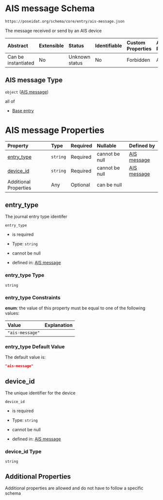 # AIS message Schema

```txt
https://poseidat.org/schema/core/entry/ais-message.json
```

The message received or send by an AIS device

| Abstract            | Extensible | Status         | Identifiable | Custom Properties | Additional Properties | Access Restrictions | Defined In                                                                |
| :------------------ | :--------- | :------------- | :----------- | :---------------- | :-------------------- | :------------------ | :------------------------------------------------------------------------ |
| Can be instantiated | No         | Unknown status | No           | Forbidden         | Allowed               | none                | [ais-message.json](schemas/entry/ais-message.json "open original schema") |

## AIS message Type

`object` ([AIS message](ais-message.md))

all of

*   [Base entry](ais-message-allof-base-entry.md "check type definition")

# AIS message Properties

| Property                  | Type     | Required | Nullable       | Defined by                                                                                                                           |
| :------------------------ | :------- | :------- | :------------- | :----------------------------------------------------------------------------------------------------------------------------------- |
| [entry_type](#entry_type) | `string` | Required | cannot be null | [AIS message](ais-message-properties-entry_type.md "https://poseidat.org/schema/core/entry/ais-message.json#/properties/entry_type") |
| [device_id](#device_id)   | `string` | Required | cannot be null | [AIS message](ais-message-properties-device_id.md "https://poseidat.org/schema/core/entry/ais-message.json#/properties/device_id")   |
| Additional Properties     | Any      | Optional | can be null    |                                                                                                                                      |

## entry_type

The journal entry type identifer

`entry_type`

*   is required

*   Type: `string`

*   cannot be null

*   defined in: [AIS message](ais-message-properties-entry_type.md "https://poseidat.org/schema/core/entry/ais-message.json#/properties/entry_type")

### entry_type Type

`string`

### entry_type Constraints

**enum**: the value of this property must be equal to one of the following values:

| Value           | Explanation |
| :-------------- | :---------- |
| `"ais-message"` |             |

### entry_type Default Value

The default value is:

```json
"ais-message"
```

## device_id

The unique identifier for the device

`device_id`

*   is required

*   Type: `string`

*   cannot be null

*   defined in: [AIS message](ais-message-properties-device_id.md "https://poseidat.org/schema/core/entry/ais-message.json#/properties/device_id")

### device_id Type

`string`

## Additional Properties

Additional properties are allowed and do not have to follow a specific schema
